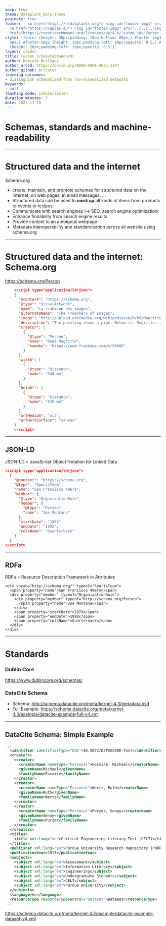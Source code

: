 ```yaml
---
marp: true
theme: dataplant_marp-theme
paginate: true
footer: ' <a href="https://nfdi4plants.org"> <img id="footer-img1" src="../../../img/_logos/DataPLANT/DataPLANT_logo_square_bg_transparent.svg"></a>
  <a href="https://ceplas.eu"> <img id="footer-img2" src="../../../img/_logos/CEPLAS/CEPLAS_Icon.jpeg"></a><a
  href="https://creativecommons.org/licenses/by/4.0/"><img id="footer-img3" src="../../../img/_logos/CreativeCommons/by.svg"></a> '
style: 'footer {height: 30px;padding: 10px;bottom: 00px;} #footer-img1 {height: 30px;padding-left:
  0px;} #footer-img2 {height: 30px;padding-left: 20px;opacity: 0.5;} #footer-img3
  {height: 20px;padding-left: 20px;opacity: 0.5;}'
layout: slides
title: lesson_SchemataStandards
author: Dominik Brilhaus
author_orcid: https://orcid.org/0000-0001-9021-3197
author_github: brilator
learning outcomes:
- distinguish schematized from non-schematized metadata
keywords:
- null
teaching mode: inhale/listen
duration_minutes: 7
date: 2022-11-10
---
```


# Schemas, standards and machine-readability

<!-- Source to slide(s) -->
<!-- ../../bricks/SchemaStandards-title.md -->


---

# Structured data and the internet

Schema.org
- create, maintain, and promote schemas for structured data on the Internet, on web pages, in email messages, ...
- Structured data can be used to ***mark up*** all kinds of items from products to events to recipes
- Communicate with search engines (-> SEO, search engine optimization)
- Enhance findability from search engine results
- Provide context to an ambigous webpage
- Metadata interoperability and standardization across all website using schema.org

<!-- 
TODO: 
Source: bioschemas.org
 -->

<!-- Source to slide(s) -->
<!-- ../../bricks/Schema-org01.md -->


---

# Structured data and the internet: Schema.org

<style scoped>
code {
    display: inline-block;
    width: 700px;
    font-size: 18px;
}
</style>

https://schema.org/Person

```json
    <script type="application/ld+json">
    {
      "@context": "https://schema.org",
      "@type": "VisualArtwork",
      "name": "La trahison des images",
      "alternateName": "The Treachery of Images",
      "image": "http://upload.wikimedia.org/wikipedia/en/b/b9/MagrittePipe.jpg",
      "description": "The painting shows a pipe. Below it, Magritte...",
      "creator": [
        {
          "@type": "Person",
          "name": "René Magritte",
          "sameAs": "https://www.freebase.com/m/06h88"
        }
      ],
      "width": [
        {
          "@type": "Distance",
          "name": "940 mm"
        }
      ],
      "height": [
        {
          "@type": "Distance",
          "name": "635 mm"
        }
      ],
      "artMedium": "oil",
      "artworkSurface": "canvas"
    }
    </script>
```

<!-- Source to slide(s) -->
<!-- ../../bricks/Schema-org02.md -->


---

## JSON-LD

<style scoped>
code {
    display: inline-block;
    width: 700px;
}
</style>

JSON-LD = JavaScript Object Notation for Linked Data

```json
<script type="application/ld+json">
  {
    "@context": "https://schema.org",
    "@type": "SportsTeam",
    "name": "San Francisco 49ers",
    "member": {
      "@type": "OrganizationRole",
      "member": {
        "@type": "Person",
        "name": "Joe Montana"
      },
      "startDate": "1979",
      "endDate": "1992",
      "roleName": "Quarterback"
    }
  }
</script>
```

<!-- Source to slide(s) -->
<!-- ../../bricks/Schema-jsonld.md -->


---

## RDFa

RDFa = Resource Description Framework in Attributes

```
<div vocab="http://schema.org/" typeof="SportsTeam">
  <span property="name">San Francisco 49ers</span>
  <div property="member" typeof="OrganizationRole">
    <div property="member" typeof="http://schema.org/Person">
      <span property="name">Joe Montana</span>
    </div>
    <span property="startDate">1979</span>
    <span property="endDate">1992</span>
    <span property="roleName">Quarterback</span>
  </div>
</div>
```

<!-- Source to slide(s) -->
<!-- ../../bricks/Schema-RDFa.md -->


---

# Standards

### Dublin Core

https://www.dublincore.org/schemas/

### DataCite Schema

- Schema: http://schema.datacite.org/meta/kernel-4.3/metadata.xsd
- Full Example: https://schema.datacite.org/meta/kernel-4.3/example/datacite-example-full-v4.xml

<!-- Source to slide(s) -->
<!-- ../../bricks/Standards.md -->


---

## DataCite Schema: Simple Example

<style scoped>
code {
    /* display: inline-block; */
    font-size: 12px;
}
</style>

```xml
...
  <identifier identifierType="DOI">10.5072/D3P26Q35R-Test</identifier>
  <creators>
    <creator>
      <creatorName nameType="Personal">Fosmire, Michael</creatorName>
      <givenName>Michael</givenName>
      <familyName>Fosmire</familyName>
    </creator>
    <creator>
      <creatorName nameType="Personal">Wertz, Ruth</creatorName>
      <givenName>Ruth</givenName>
      <familyName>Wertz</familyName>
    </creator>
    <creator>
      <creatorName nameType="Personal">Purzer, Senay</creatorName>
      <givenName>Senay</givenName>
      <familyName>Purzer</familyName>
    </creator>
  </creators>
  <titles>
    <title xml:lang="en">Critical Engineering Literacy Test (CELT)</title>
  </titles>
  <publisher xml:lang="en">Purdue University Research Repository (PURR)</publisher>
  <publicationYear>2013</publicationYear>
  <subjects>
    <subject xml:lang="en">Assessment</subject>
    <subject xml:lang="en">Information Literacy</subject>
    <subject xml:lang="en">Engineering</subject>
    <subject xml:lang="en">Undergraduate Students</subject>
    <subject xml:lang="en">CELT</subject>
    <subject xml:lang="en">Purdue University</subject>
  </subjects>
  <language>en</language>
  <resourceType resourceTypeGeneral="Dataset">Dataset</resourceType>
...
```

https://schema.datacite.org/meta/kernel-4.3/example/datacite-example-dataset-v4.xml

<!-- Source to slide(s) -->
<!-- ../../bricks/Standards-DataCite.md -->
